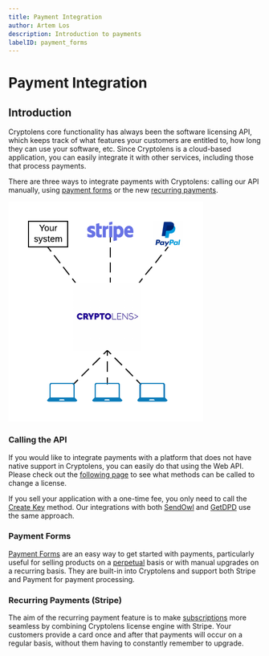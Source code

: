 ```yaml
---
title: Payment Integration
author: Artem Los
description: Introduction to payments
labelID: payment_forms
---
```


# Payment Integration

## Introduction

Cryptolens core functionality has always been the software licensing API, which keeps track of what features your customers are entitled to, how long they can use your software, etc. Since Cryptolens is a cloud-based application, you can easily integrate it with other services, including those that process payments.

There are three ways to integrate payments with Cryptolens: calling our API manually, using [payment forms](/payment-forms/index) or the new [recurring payments](/recurring-payments/index).

![](/images/cryptolens-payments-overview.png)

### Calling the API
If you would like to integrate payments with a platform that does not have native support in Cryptolens, you can easily do that using the Web API. Please check out the [following page](https://app.cryptolens.io/docs/api/v3/key) to see what methods can be called to change a license.

If you sell your application with a one-time fee, you only need to call the [Create Key](https://app.cryptolens.io/docs/api/v3/CreateKey) method. Our integrations with both [SendOwl](https://cryptolens.io/integrations/sendowl/) and [GetDPD](https://cryptolens.io/integrations/dpd-with-software-licensing/) use the same approach.

### Payment Forms
[Payment Forms](/payment-forms/index) are an easy way to get started with payments, particularly useful for selling products on a [perpetual](/licensing-models/perpetual) basis or with manual upgrades on a recurring basis. They are built-in into Cryptolens and support both Stripe and Payment for payment processing.

### Recurring Payments (Stripe)
The aim of the recurring payment feature is to make [subscriptions](/licensing-models/subscription) more seamless by combining Cryptolens license engine with Stripe. Your customers provide a card once and after that payments will occur on a regular basis, without them having to constantly remember to upgrade.